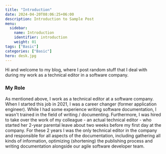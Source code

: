 ```yaml
---
title: "Introduction"
date: 2024-04-20T08:06:25+06:00
description: Introduction to Sample Post
menu:
  sidebar:
    name: Introduction
    identifier: introduction
    weight: 01
tags: ["Basic"]
categories: ["Basic"]
hero: desk.jpg
---
```


Hi and welcome to my blog, where I post random stuff that I deal with during my work as a technical editor in a software company.

### My Role

As mentioned above, I work as a technical editor at a software company.
When I started this job in 2021, I was a career changer (former application engineer). 
While I had some experience writing software documentation, I wasn't trained in the field of writing / documenting.
Furthermore, I was hired to take over the work of my colleague - an actual technical editor - who started her 2-year parental leave about two weeks before my first day at the company. For these 2 years I was the only technical editor in the company and responsible for all aspects of the documentation, including gathering all kinds of information, optimizing (shortening) the publishing process and writing documentation alongside our agile software developer team.
